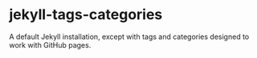 # jekyll-tags-categories
A default Jekyll installation, except with tags and categories designed to work with GitHub pages.
